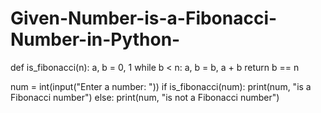 # Given-Number-is-a-Fibonacci-Number-in-Python-

def is_fibonacci(n):
    a, b = 0, 1
    while b < n:
        a, b = b, a + b
    return b == n

num = int(input("Enter a number: "))
if is_fibonacci(num):
    print(num, "is a Fibonacci number")
else:
    print(num, "is not a Fibonacci number")





